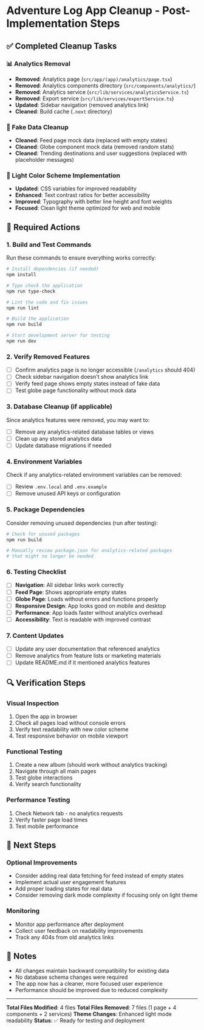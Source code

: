 # Adventure Log App Cleanup - Post-Implementation Steps

## ✅ Completed Cleanup Tasks

### 📊 Analytics Removal
- **Removed**: Analytics page (`src/app/(app)/analytics/page.tsx`)
- **Removed**: Analytics components directory (`src/components/analytics/`)
- **Removed**: Analytics service (`src/lib/services/analyticsService.ts`)
- **Removed**: Export service (`src/lib/services/exportService.ts`)
- **Updated**: Sidebar navigation (removed analytics link)
- **Cleaned**: Build cache (`.next` directory)

### 🧹 Fake Data Cleanup
- **Cleaned**: Feed page mock data (replaced with empty states)
- **Cleaned**: Globe component mock data (removed random stats)
- **Cleaned**: Trending destinations and user suggestions (replaced with placeholder messages)

### 🎨 Light Color Scheme Implementation
- **Updated**: CSS variables for improved readability
- **Enhanced**: Text contrast ratios for better accessibility
- **Improved**: Typography with better line height and font weights
- **Focused**: Clean light theme optimized for web and mobile

## 🔧 Required Actions

### 1. Build and Test Commands
Run these commands to ensure everything works correctly:

```bash
# Install dependencies (if needed)
npm install

# Type check the application
npm run type-check

# Lint the code and fix issues
npm run lint

# Build the application
npm run build

# Start development server for testing
npm run dev
```

### 2. Verify Removed Features
- [ ] Confirm analytics page is no longer accessible (`/analytics` should 404)
- [ ] Check sidebar navigation doesn't show analytics link
- [ ] Verify feed page shows empty states instead of fake data
- [ ] Test globe page functionality without mock data

### 3. Database Cleanup (if applicable)
Since analytics features were removed, you may want to:
- [ ] Remove any analytics-related database tables or views
- [ ] Clean up any stored analytics data
- [ ] Update database migrations if needed

### 4. Environment Variables
Check if any analytics-related environment variables can be removed:
- [ ] Review `.env.local` and `.env.example`
- [ ] Remove unused API keys or configuration

### 5. Package Dependencies
Consider removing unused dependencies (run after testing):
```bash
# Check for unused packages
npm run build

# Manually review package.json for analytics-related packages
# that might no longer be needed
```

### 6. Testing Checklist
- [ ] **Navigation**: All sidebar links work correctly
- [ ] **Feed Page**: Shows appropriate empty states
- [ ] **Globe Page**: Loads without errors and functions properly
- [ ] **Responsive Design**: App looks good on mobile and desktop
- [ ] **Performance**: App loads faster without analytics overhead
- [ ] **Accessibility**: Text is readable with improved contrast

### 7. Content Updates
- [ ] Update any user documentation that referenced analytics
- [ ] Remove analytics from feature lists or marketing materials
- [ ] Update README.md if it mentioned analytics features

## 🔍 Verification Steps

### Visual Inspection
1. Open the app in browser
2. Check all pages load without console errors
3. Verify text readability with new color scheme
4. Test responsive behavior on mobile viewport

### Functional Testing
1. Create a new album (should work without analytics tracking)
2. Navigate through all main pages
3. Test globe interactions
4. Verify search functionality

### Performance Testing
1. Check Network tab - no analytics requests
2. Verify faster page load times
3. Test mobile performance

## 🚀 Next Steps

### Optional Improvements
- Consider adding real data fetching for feed instead of empty states
- Implement actual user engagement features
- Add proper loading states for real data
- Consider removing dark mode complexity if focusing only on light theme

### Monitoring
- Monitor app performance after deployment
- Collect user feedback on readability improvements
- Track any 404s from old analytics links

## 📝 Notes
- All changes maintain backward compatibility for existing data
- No database schema changes were required
- The app now has a cleaner, more focused user experience
- Performance should be improved due to reduced complexity

---

**Total Files Modified**: 4 files
**Total Files Removed**: 7 files (1 page + 4 components + 2 services)
**Theme Changes**: Enhanced light mode readability
**Status**: ✅ Ready for testing and deployment